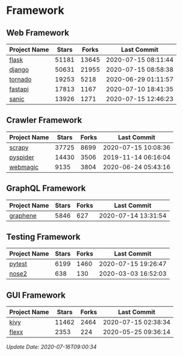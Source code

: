 # Framework

## Web Framework

| Project Name | Stars | Forks | Last Commit |
| ------------ | ----- | ----- | ----------- |
| [flask](https://github.com/pallets/flask) | 51181 | 13645 | 2020-07-15 08:11:44 |
| [django](https://github.com/django/django) | 50631 | 21955 | 2020-07-15 08:58:38 |
| [tornado](https://github.com/tornadoweb/tornado) | 19253 | 5218 | 2020-06-29 01:11:57 |
| [fastapi](https://github.com/tiangolo/fastapi) | 17813 | 1167 | 2020-07-10 18:41:35 |
| [sanic](https://github.com/huge-success/sanic) | 13926 | 1271 | 2020-07-15 12:46:23 |

## Crawler Framework

| Project Name | Stars | Forks | Last Commit |
| ------------ | ----- | ----- | ----------- |
| [scrapy](https://github.com/scrapy/scrapy) | 37725 | 8699 | 2020-07-15 10:08:36 |
| [pyspider](https://github.com/binux/pyspider) | 14430 | 3506 | 2019-11-14 06:16:04 |
| [webmagic](https://github.com/code4craft/webmagic) | 9135 | 3804 | 2020-06-24 05:43:16 |

## GraphQL Framework

| Project Name | Stars | Forks | Last Commit |
| ------------ | ----- | ----- | ----------- |
| [graphene](https://github.com/graphql-python/graphene) | 5846 | 627 | 2020-07-14 13:31:54 |

## Testing Framework

| Project Name | Stars | Forks | Last Commit |
| ------------ | ----- | ----- | ----------- |
| [pytest](https://github.com/pytest-dev/pytest) | 6199 | 1460 | 2020-07-15 19:26:47 |
| [nose2](https://github.com/nose-devs/nose2) | 638 | 130 | 2020-03-03 16:52:03 |

## GUI Framework

| Project Name | Stars | Forks | Last Commit |
| ------------ | ----- | ----- | ----------- |
| [kivy](https://github.com/kivy/kivy) | 11462 | 2464 | 2020-07-15 02:38:34 |
| [flexx](https://github.com/flexxui/flexx) | 2353 | 224 | 2020-05-25 09:36:14 |

*Update Date: 2020-07-16T09:00:34*